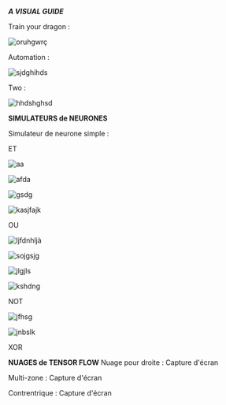 ***A VISUAL GUIDE***

Train your dragon : 

![oruhgwrç](https://github.com/user-attachments/assets/210e3b8f-7adc-4970-acb5-21b19a666b3b)

Automation : 

![sjdghihds](https://github.com/user-attachments/assets/55de8587-b343-40d3-a63b-a2a69b04d6bd)

Two : 

![hhdshghsd](https://github.com/user-attachments/assets/500240b8-e2dd-40c0-8578-6bdb96c3cb59)

**SIMULATEURS de NEURONES**

Simulateur de neurone simple :

ET

![aa](https://github.com/user-attachments/assets/fa508a4e-0fff-42b3-9e4a-e3ad8b5451a5)

![afda](https://github.com/user-attachments/assets/49f2fbf4-f2b4-4a5d-9a77-7350b94b670d)

![gsdg](https://github.com/user-attachments/assets/90ffe6bc-9931-4591-9ff2-8b43c94d5a8d)

![kasjfajk](https://github.com/user-attachments/assets/b10d78ec-25ca-405a-94bb-e590cea00aac)

OU

![ljfdnhljà](https://github.com/user-attachments/assets/c9349f6d-2b87-40df-a307-3719e46426a6)

![sojgsjg](https://github.com/user-attachments/assets/bdc03ede-ca2b-408f-9e9c-adc2a1511926)

![jlgjls](https://github.com/user-attachments/assets/96af80ed-2c16-46bc-afef-031b6472cb3b)

![kshdng](https://github.com/user-attachments/assets/7e084d3f-be16-41a8-a983-608b264662d7)

NOT

![jfhsg](https://github.com/user-attachments/assets/86eae21e-693e-4fc7-a7d8-f349931a95c6)

![jnbslk](https://github.com/user-attachments/assets/bc25bd0a-c5b3-4826-af9b-3f0916e248ee)

XOR



**NUAGES de TENSOR FLOW**
Nuage pour droite : Capture d'écran

Multi-zone : Capture d'écran

Contrentrique : Capture d'écran
